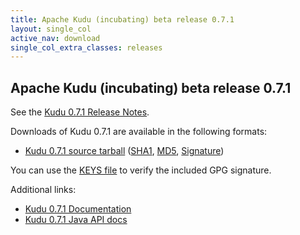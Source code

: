 ```yaml
---
title: Apache Kudu (incubating) beta release 0.7.1
layout: single_col
active_nav: download
single_col_extra_classes: releases
---
```


<!--

Licensed to the Apache Software Foundation (ASF) under one
or more contributor license agreements.  See the NOTICE file
distributed with this work for additional information
regarding copyright ownership.  The ASF licenses this file
to you under the Apache License, Version 2.0 (the
"License"); you may not use this file except in compliance
with the License.  You may obtain a copy of the License at

  http://www.apache.org/licenses/LICENSE-2.0

Unless required by applicable law or agreed to in writing,
software distributed under the License is distributed on an
"AS IS" BASIS, WITHOUT WARRANTIES OR CONDITIONS OF ANY
KIND, either express or implied.  See the License for the
specific language governing permissions and limitations
under the License.

-->

## Apache Kudu (incubating) beta release 0.7.1

See the [Kudu 0.7.1 Release Notes](docs/release_notes.html).

Downloads of Kudu 0.7.1 are available in the following formats:

* [Kudu 0.7.1 source tarball](https://www.apache.org/dyn/closer.lua/incubator/kudu/0.7.1)
  ([SHA1](https://archive.apache.org/dist/incubator/kudu/0.7.1/apache-kudu-incubating-0.7.1.tar.gz.sha),
  [MD5](https://archive.apache.org/dist/incubator/kudu/0.7.1/apache-kudu-incubating-0.7.1.tar.gz.md5),
  [Signature](https://archive.apache.org/dist/incubator/kudu/0.7.1/apache-kudu-incubating-0.7.1.tar.gz.asc))

You can use the [KEYS file](https://archive.apache.org/dist/incubator/kudu/KEYS) to verify the included GPG signature.

Additional links:

* [Kudu 0.7.1 Documentation](docs/)
* [Kudu 0.7.1 Java API docs](apidocs/)
